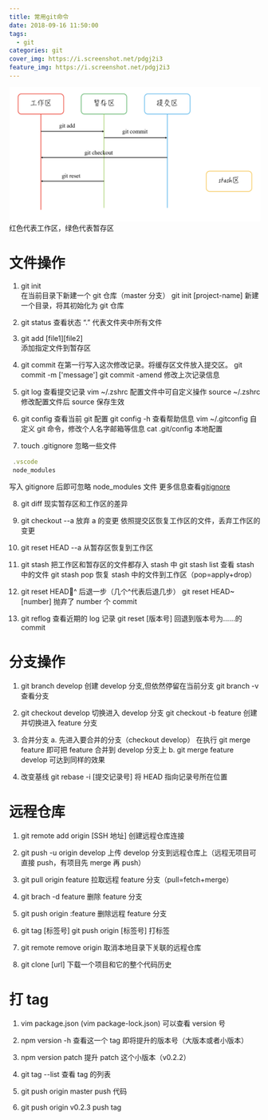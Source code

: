 ```yaml
---
title: 常用git命令
date: 2018-09-16 11:50:00
tags:
  - git
categories: git
cover_img: https://i.screenshot.net/pdgj2i3
feature_img: https://i.screenshot.net/pdgj2i3
---
```


![](/image/git.png)
红色代表工作区，绿色代表暂存区

# 文件操作

1. git init  
   在当前目录下新建一个 git 仓库（master 分支）
   git init [project-name]
   新建一个目录，将其初始化为 git 仓库

   <!-- more -->

2. git status 查看状态
   “.” 代表文件夹中所有文件

3. git add [file1][file2]  
   添加指定文件到暂存区

4. git commit
   在第一行写入这次修改记录。将缓存区文件放入提交区。
   git commit -m ['message']
   git commit -amend
   修改上次记录信息

5. git log
   查看提交记录
   vim ~/.zshrc 配置文件中可自定义操作
   source ~/.zshrc 修改配置文件后 source 保存生效

6. git config
   查看当前 git 配置
   git config -h
   查看帮助信息
   vim ~/.gitconfig 自定义 git 命令，修改个人名字邮箱等信息
   cat .git/config 本地配置

7. touch .gitignore 忽略一些文件

```javascript
 .vscode
 node_modules
```

写入 gitignore 后即可忽略 node_modules 文件
更多信息查看[gitignore](https://github.com/github/gitignore)

8. git diff
   现实暂存区和工作区的差异

9. git checkout --a
   放弃 a 的变更
   依照提交区恢复工作区的文件，丢弃工作区的变更

10. git reset HEAD --a
    从暂存区恢复到工作区

11. git stash
    把工作区和暂存区的文件都存入 stash 中
    git stash list
    查看 stash 中的文件
    git stash pop
    恢复 stash 中的文件到工作区（pop=apply+drop）

12. git reset HEAD^
    后退一步（几个^代表后退几步）
    git reset HEAD~[number]
    抛弃了 number 个 commit

13. git reflog
    查看近期的 log 记录
    git reset [版本号]
    回退到版本号为……的 commit

# 分支操作

1. git branch develop
   创建 develop 分支,但依然停留在当前分支
   git branch -v
   查看分支

2. git checkout develop
   切换进入 develop 分支
   git checkout -b feature
   创建并切换进入 feature 分支

3. 合并分支
   a. 先进入要合并的分支（checkout develop）
   在执行 git merge feature 即可把 feature 合并到 develop 分支上
   b. git merge feature develop
   可达到同样的效果

4. 改变基线
   git rebase -i [提交记录号]
   将 HEAD 指向记录号所在位置

# 远程仓库

1. git remote add origin [SSH 地址]
   创建远程仓库连接

2. git push -u origin develop
   上传 develop 分支到远程仓库上（远程无项目可直接 push，有项目先 merge 再 push）

3. git pull origin feature
   拉取远程 feature 分支（pull=fetch+merge）

4. git brach -d feature
   删除 feature 分支

5. git push origin :feature
   删除远程 feature 分支

6. git tag [标签号]
   git push origin [标签号]
   打标签

7. git remote remove origin
   取消本地目录下关联的远程仓库

8. git clone [url]
   下载一个项目和它的整个代码历史

# 打 tag

1. vim package.json
   (vim package-lock.json)
   可以查看 version 号

2. npm version -h
   查看这一个 tag 即将提升的版本号（大版本或者小版本）

3. npm version patch
   提升 patch 这个小版本（v0.2.2）

4. git tag --list
   查看 tag 的列表

5. git push origin master
   push 代码

6. git push origin v0.2.3
   push tag
